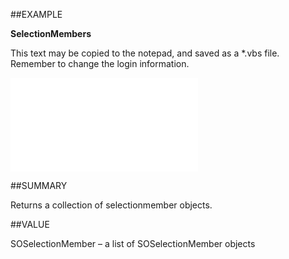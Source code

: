 
##EXAMPLE

**SelectionMembers**

This text may be copied to the notepad, and saved as a *.vbs file. Remember to change the login information.

![](..\..\Examples\vbs\SOSelection.SelectionMembers.vbs.txt)


##SUMMARY

Returns a collection of selectionmember objects.


##VALUE

SOSelectionMember – a list of SOSelectionMember objects


